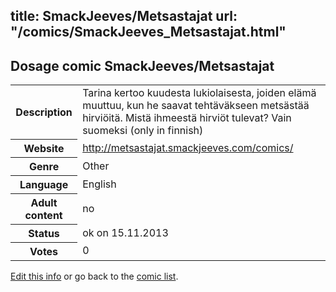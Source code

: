 title: SmackJeeves/Metsastajat
url: "/comics/SmackJeeves_Metsastajat.html"
---
Dosage comic SmackJeeves/Metsastajat
-----------------------------------------

<p id="msg"></p>
<script type="text/javascript">
if (window.location.search === '?edit_info_mail=sent_ok') {
  var elem = document.getElementById("msg");
  elem.innerHTML = 'Edited information sucessfully sent for review, which is usually done daily. Thanks!';
  elem.className = 'ok';
}
</script>
<table class="comicinfo">
<tr>
<th>Description</th><td>Tarina kertoo kuudesta lukiolaisesta, joiden elämä muuttuu, kun he saavat tehtäväkseen metsästää hirviöitä. Mistä ihmeestä hirviöt tulevat? Vain suomeksi (only in finnish)</td>
</tr>
<tr>
<th>Website</th><td><a href="http://metsastajat.smackjeeves.com/comics/">http://metsastajat.smackjeeves.com/comics/</a></td>
</tr>
<tr>
<th>Genre</th><td>Other</td>
</tr>
<tr>
<th>Language</th><td>English</td>
</tr>
<tr>
<th>Adult content</th><td>no</td>
</tr>
<tr>
<th>Status</th><td>ok on 15.11.2013</td>
</tr>
<tr>
<th>Votes</th><td>0</td>
</tr>
</table>

[Edit this info](SmackJeeves_Metsastajat_edit.html) or go back to the [comic list](../comic-index.html).
